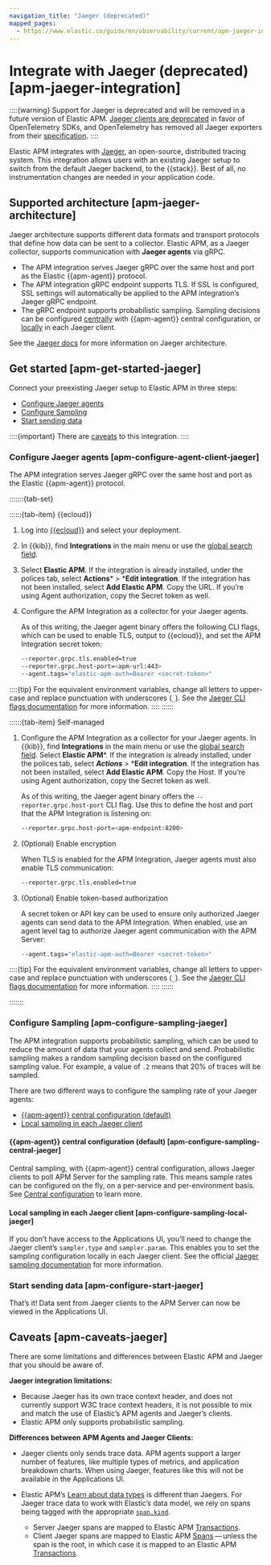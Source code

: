 ```yaml
---
navigation_title: "Jaeger (deprecated)"
mapped_pages:
  - https://www.elastic.co/guide/en/observability/current/apm-jaeger-integration.html
---
```




# Integrate with Jaeger (deprecated) [apm-jaeger-integration]


::::{warning}
Support for Jaeger is deprecated and will be removed in a future version of Elastic APM. [Jaeger clients are deprecated](https://www.jaegertracing.io/docs/1.35/client-libraries/) in favor of OpenTelemetry SDKs, and OpenTelemetry has removed all Jaeger exporters from their [specification](https://github.com/open-telemetry/opentelemetry-specification/pull/2858).
::::


Elastic APM integrates with [Jaeger](https://www.jaegertracing.io/), an open-source, distributed tracing system. This integration allows users with an existing Jaeger setup to switch from the default Jaeger backend, to the {{stack}}. Best of all, no instrumentation changes are needed in your application code.


## Supported architecture [apm-jaeger-architecture]

Jaeger architecture supports different data formats and transport protocols that define how data can be sent to a collector. Elastic APM, as a Jaeger collector, supports communication with **Jaeger agents** via gRPC.

* The APM integration serves Jaeger gRPC over the same host and port as the Elastic {{apm-agent}} protocol.
* The APM integration gRPC endpoint supports TLS. If SSL is configured, SSL settings will automatically be applied to the APM integration’s Jaeger gRPC endpoint.
* The gRPC endpoint supports probabilistic sampling. Sampling decisions can be configured [centrally](#apm-configure-sampling-central-jaeger) with {{apm-agent}} central configuration, or [locally](#apm-configure-sampling-local-jaeger) in each Jaeger client.

See the [Jaeger docs](https://www.jaegertracing.io/docs/1.27/architecture) for more information on Jaeger architecture.


## Get started [apm-get-started-jaeger]

Connect your preexisting Jaeger setup to Elastic APM in three steps:

* [Configure Jaeger agents](#apm-configure-agent-client-jaeger)
* [Configure Sampling](#apm-configure-sampling-jaeger)
* [Start sending data](#apm-configure-start-jaeger)

::::{important}
There are [caveats](#apm-caveats-jaeger) to this integration.
::::



### Configure Jaeger agents [apm-configure-agent-client-jaeger]

The APM integration serves Jaeger gRPC over the same host and port as the Elastic {{apm-agent}} protocol.

:::::::{tab-set}

::::::{tab-item} {{ecloud}}
1. Log into [{{ecloud}}](https://cloud.elastic.co?page=docs&placement=docs-body) and select your deployment.
2. In {{kib}}, find **Integrations** in the main menu or use the [global search field](/explore-analyze/find-and-organize/find-apps-and-objects.md).
3. Select **Elastic APM**. If the integration is already installed, under the polices tab, select **Actions*** > ***Edit integration**. If the integration has not been installed, select **Add Elastic APM**. Copy the URL. If you’re using Agent authorization, copy the Secret token as well.
4. Configure the APM Integration as a collector for your Jaeger agents.

    As of this writing, the Jaeger agent binary offers the following CLI flags, which can be used to enable TLS, output to {{ecloud}}, and set the APM Integration secret token:

    ```bash
    --reporter.grpc.tls.enabled=true
    --reporter.grpc.host-port=<apm-url:443>
    --agent.tags="elastic-apm-auth=Bearer <secret-token>"
    ```


::::{tip}
For the equivalent environment variables, change all letters to upper-case and replace punctuation with underscores (`_`). See the [Jaeger CLI flags documentation](https://www.jaegertracing.io/docs/1.27/cli/) for more information.
::::
::::::

::::::{tab-item} Self-managed
1. Configure the APM Integration as a collector for your Jaeger agents. In {{kib}}, find **Integrations** in the main menu or use the [global search field](/explore-analyze/find-and-organize/find-apps-and-objects.md). Select **Elastic APM***. If the integration is already installed, under the polices tab, select ***Actions*** > ***Edit integration**. If the integration has not been installed, select **Add Elastic APM**. Copy the Host. If you’re using Agent authorization, copy the Secret token as well.

    As of this writing, the Jaeger agent binary offers the `--reporter.grpc.host-port` CLI flag. Use this to define the host and port that the APM Integration is listening on:

    ```bash
    --reporter.grpc.host-port=<apm-endpoint:8200>
    ```

2. (Optional) Enable encryption

    When TLS is enabled for the APM Integration, Jaeger agents must also enable TLS communication:

    ```bash
    --reporter.grpc.tls.enabled=true
    ```

3. (Optional) Enable token-based authorization

    A secret token or API key can be used to ensure only authorized Jaeger agents can send data to the APM Integration. When enabled, use an agent level tag to authorize Jaeger agent communication with the APM Server:

    ```bash
    --agent.tags="elastic-apm-auth=Bearer <secret-token>"
    ```


::::{tip}
For the equivalent environment variables, change all letters to upper-case and replace punctuation with underscores (`_`). See the [Jaeger CLI flags documentation](https://www.jaegertracing.io/docs/1.27/cli/) for more information.
::::
::::::

:::::::

### Configure Sampling [apm-configure-sampling-jaeger]

The APM integration supports probabilistic sampling, which can be used to reduce the amount of data that your agents collect and send. Probabilistic sampling makes a random sampling decision based on the configured sampling value. For example, a value of `.2` means that 20% of traces will be sampled.

There are two different ways to configure the sampling rate of your Jaeger agents:

* [{{apm-agent}} central configuration (default)](#apm-configure-sampling-central-jaeger)
* [Local sampling in each Jaeger client](#apm-configure-sampling-local-jaeger)


#### {{apm-agent}} central configuration (default) [apm-configure-sampling-central-jaeger]

Central sampling, with {{apm-agent}} central configuration, allows Jaeger clients to poll APM Server for the sampling rate. This means sample rates can be configured on the fly, on a per-service and per-environment basis. See [Central configuration](apm-agent-central-configuration.md) to learn more.


#### Local sampling in each Jaeger client [apm-configure-sampling-local-jaeger]

If you don’t have access to the Applications UI, you’ll need to change the Jaeger client’s `sampler.type` and `sampler.param`. This enables you to set the sampling configuration locally in each Jaeger client. See the official [Jaeger sampling documentation](https://www.jaegertracing.io/docs/1.27/sampling/) for more information.


### Start sending data [apm-configure-start-jaeger]

That’s it! Data sent from Jaeger clients to the APM Server can now be viewed in the Applications UI.


## Caveats [apm-caveats-jaeger]

There are some limitations and differences between Elastic APM and Jaeger that you should be aware of.

**Jaeger integration limitations:**

* Because Jaeger has its own trace context header, and does not currently support W3C trace context headers, it is not possible to mix and match the use of Elastic’s APM agents and Jaeger’s clients.
* Elastic APM only supports probabilistic sampling.

**Differences between APM Agents and Jaeger Clients:**

* Jaeger clients only sends trace data. APM agents support a larger number of features, like multiple types of metrics, and application breakdown charts. When using Jaeger, features like this will not be available in the Applications UI.
* Elastic APM’s [Learn about data types](learn-about-application-data-types.md) is different than Jaegers. For Jaeger trace data to work with Elastic’s data model, we rely on spans being tagged with the appropriate [`span.kind`](https://github.com/opentracing/specification/blob/master/semantic_conventions.md).

    * Server Jaeger spans are mapped to Elastic APM [Transactions](transactions.md).
    * Client Jaeger spans are mapped to Elastic APM [Spans](spans.md) — unless the span is the root, in which case it is mapped to an Elastic APM [Transactions](transactions.md).
